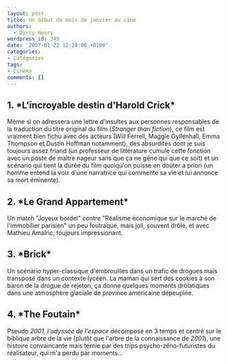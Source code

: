 ```yaml
---
layout: post
title: Un début de mois de janvier au ciné
authors:
  - Dirty Henry
wordpress_id: 349
date: '2007-01-22 12:24:00 +0100'
categories:
- Catégories
tags:
- Cinéma
comments: []
---
```

<h2>1. *L'incroyable destin d'Harold Crick*</h2>

Même si on adressera une lettre d'insultes aux personnes responsables de la traduction du titre original du film (*Stranger than fiction*), ce film est vraiment bien fichu avec des acteurs (Will Ferrell, Maggie Gyllenhall, Emma Thompson et Dustin Hoffman notamment), des absurdités dont je suis toujours assez friand (un professeur de littérature cumule cette fonction avec un poste de maître nageur sans que ça ne gêne qui que ce soit) et un scénario qui tient la durée du film quoiqu'on puisse en douter a priori (un homme entend la voix d'une narratrice qui commente sa vie et lui annonce sa mort éminente).

<h2>2. *Le Grand Appartement*</h2>

Un match "Joyeux bordel" contre "Réalisme économique sur le marché de l'immobilier parisien" un peu foutraque, mais joli, souvent drôle, et avec Mathieu Amalric, toujours impressionant.

<h2>3. *Brick*</h2>

Un scénario hyper-classique d'embrouilles dans un trafic de drogues mais transposé dans un contexte lycéen. La maman qui sert des cookies à son baron de la drogue de rejeton, ça donne quelques moments drôlatiques dans une atmosphère glaciale de province américaine dépeuplée.

<h2>4. *The Foutain*</h2>

Pseudo *2001, l'odyssée de l'espace* décomposé en 3 temps et centré sur le biblique arbre de la vie (plutôt que l'arbre de la connaissance de *2001*), une histoire convaincante mais ternie par des trips psycho-zéno-futuristes du réalisateur, qui m'a perdu par moments...
